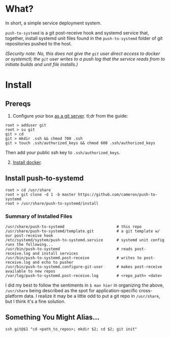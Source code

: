 # What?

In short, a simple service deployment system.

`push-to-systemd` is a git post-receive hook and systemd service that, together, install systemd unit files found in the `push-to-systemd` folder of git repositories pushed to the host.

_(Security note: No, this does not give the `git` user direct access to docker or systemctl; the `git` user writes to a push log that the service reads from to initiate builds and unit file installs.)_

# Install

## Prereqs

1. Configure your box [as a git server](https://git-scm.com/book/en/v2/Git-on-the-Server-Setting-Up-the-Server). tl;dr from the guide:
```
root > adduser git
root > su git
git > cd
git > mkdir .ssh && chmod 700 .ssh
git > touch .ssh/authorized_keys && chmod 600 .ssh/authorized_keys
```

Then add your public ssh key to `.ssh/authorized_keys`.

2. [Install docker](https://docs.docker.com/install/).

## Install push-to-systemd

```
root > cd /usr/share
root > git clone -d 1 -b master https://github.com/cameron/push-to-systemd
root > /usr/share/push-to-systemd/install
```

### Summary of Installed Files
```
/usr/share/push-to-systemd                       # this repo
/usr/share/push-to-systemd/template.git          # a git template w/ our post-receive hook
/etc/systemd/system/push-to-systemd.service      # systemd unit config runs the following...
/usr/bin/push-to-systemd                         # reads post-receive.log and install services
/usr/bin/push-to-systemd.post-receive            # writes to post-receive.log and echo to pusher
/usr/bin/push-to-systemd.configure-git-user      # makes post-receive available to new repos
/var/log/push-to-systemd.post-receive.log        # <repo_path> <date>
```

I did my best to follow the sentiments in `$ man hier` in organizing the above, `/usr/share` being described as the spot for application-specific cross-platform data. I realize it may be a little odd to put a git repo in `/usr/share`, but I think it's a fine solution.  

## Something You Might Alias...

`ssh git@$1 "cd <path_to_repos>; mkdir $2; cd $2; git init"`